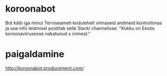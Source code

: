 # koroonabot

Bot käib iga minut Terviseameti kodulehelt viimaseid andmeid kontrollimas ja uue info leidmisel postitab selle Slacki channelisse: "Kokku on Eestis koroonaviirusesse nakatunud x inimest."

# paigaldamine

http://koroonabot.producement.com/
